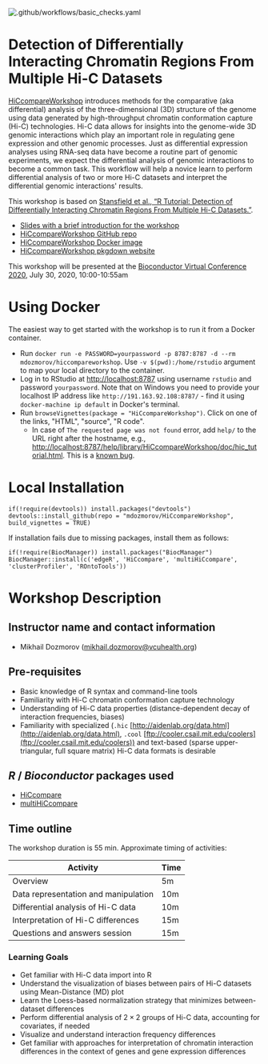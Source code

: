 <!--[![Build Status](https://travis-ci.org/dozmorovlab/HiCcompareWorkshop.svg?branch=master)](https://travis-ci.com/github/dozmorovlab/HiCcompareWorkshop/builds)-->

![.github/workflows/basic_checks.yaml](https://github.com/mdozmorov/HiCcompareWorkshop/workflows/.github/workflows/basic_checks.yaml/badge.svg)

# Detection of Differentially Interacting Chromatin Regions From Multiple Hi-C Datasets

[HiCcompareWorkshop](https://github.com/mdozmorov/HiCcompareWorkshop) introduces methods for the comparative (aka differential) analysis of the three-dimensional (3D) structure of the genome using data generated by high-throughput chromatin conformation capture (Hi-C) technologies. Hi-C data allows for insights into the genome-wide 3D genomic interactions which play an important role in regulating gene expression and other genomic processes. Just as differential expression analyses using RNA-seq data have become a routine part of genomic experiments, we expect the differential analysis of genomic interactions to become a common task. This workflow will help a novice learn to perform differential analysis of two or more Hi-C datasets and interpret the differential genomic interactions' results. 

This workshop is based on [Stansfield et al., “R Tutorial: Detection of Differentially Interacting Chromatin Regions From Multiple Hi-C Datasets.”](https://currentprotocols.onlinelibrary.wiley.com/doi/abs/10.1002/cpbi.76). 

- [Slides with a brief introduction for the workshop](https://mdozmorov.github.io/Talk_HiCcompare/index.html)
- [HiCcompareWorkshop GitHub repo](https://github.com/mdozmorov/HiCcompareWorkshop)
- [HiCcompareWorkshop Docker image](https://hub.docker.com/repository/docker/mdozmorov/hiccompareworkshop)
- [HiCcompareWorkshop pkgdown website](https://mdozmorov.github.io/HiCcompareWorkshop/)

This workshop will be presented at the [Bioconductor Virtual Conference 2020](https://bioc2020.bioconductor.org/), July 30, 2020, 10:00-10:55am

# Using Docker

The easiest way to get started with the workshop is to run it from a Docker container.

- Run `docker run -e PASSWORD=yourpassword -p 8787:8787 -d --rm mdozmorov/hiccompareworkshop`. Use `-v $(pwd):/home/rstudio` argument to map your local directory to the container. 
- Log in to RStudio at [http://localhost:8787](http://localhost:8787) using username `rstudio` and password `yourpassword`. Note that on Windows you need to provide your localhost IP address like `http://191.163.92.108:8787/` - find it using `docker-machine ip default` in Docker's terminal.
- Run `browseVignettes(package = "HiCcompareWorkshop")`. Click on one of the links, "HTML", "source", "R code".
    - In case of `The requested page was not found` error, add `help/` to the URL right after the hostname, e.g., [http://localhost:8787/help/library/HiCcompareWorkshop/doc/hic_tutorial.html](http://localhost:8787/help/library/HiCcompareWorkshop/doc/hic_tutorial.html). This is a [known bug](https://github.com/rocker-org/rocker-versioned/issues/178).

# Local Installation

```
if(!require(devtools)) install.packages("devtools")
devtools::install_github(repo = "mdozmorov/HiCcompareWorkshop", build_vignettes = TRUE)
```

If installation fails due to missing packages, install them as follows:

```
if(!require(BiocManager)) install.packages("BiocManager")
BiocManager::install(c('edgeR', 'HiCcompare', 'multiHiCcompare', 'clusterProfiler', 'ROntoTools'))
```

# Workshop Description

## Instructor name and contact information

- Mikhail Dozmorov (mikhail.dozmorov@vcuhealth.org)

## Pre-requisites

* Basic knowledge of R syntax and command-line tools
* Familiarity with Hi-C chromatin conformation capture technology
* Understanding of Hi-C data properties (distance-dependent decay of interaction frequencies, biases)
* Familiarity with specialized (`.hic` [http://aidenlab.org/data.html](http://aidenlab.org/data.html), `.cool` [ftp://cooler.csail.mit.edu/coolers](ftp://cooler.csail.mit.edu/coolers)) and text-based (sparse upper-triangular, full square matrix) Hi-C data formats is desirable

## _R_ / _Bioconductor_ packages used

* [HiCcompare](https://www.bioconductor.org/packages/HiCcompare)
* [multiHiCcompare](https://bioconductor.org/packages/multiHiCcompare)

## Time outline

The workshop duration is 55 min. Approximate timing of activities:

| Activity                                              | Time |
|-------------------------------------------------------|------|
| Overview                                              | 5m   |
| Data representation and manipulation                  | 10m  |
| Differential analysis of Hi-C data                    | 10m  |
| Interpretation of Hi-C differences                    | 15m  |
| Questions and answers session                         | 15m  |

### Learning Goals

* Get familiar with Hi-C data import into R
* Understand the visualization of biases between pairs of Hi-C datasets using Mean-Distance (MD) plot
* Learn the Loess-based normalization strategy that minimizes between-dataset differences
* Perform differential analysis of $2 \times 2$ groups of Hi-C data, accounting for covariates, if needed
* Visualize and understand interaction frequency differences
* Get familiar with approaches for interpretation of chromatin interaction differences in the context of genes and gene expression differences

